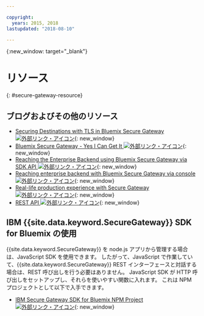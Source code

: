 ```yaml
---

copyright:
  years: 2015, 2018
lastupdated: "2018-08-10"

---
```

{:new_window: target="_blank"}

# リソース
{: #secure-gateway-resource}

## ブログおよびその他のリソース

- [Securing Destinations with TLS in Bluemix Secure Gateway ![外部リンク・アイコン](../../icons/launch-glyph.svg "外部リンク・アイコン")](https://developer.ibm.com/bluemix/2015/04/17/securing-destinations-tls-bluemix-secure-gateway/){: new_window}
- [Bluemix Secure Gateway - Yes I Can Get It ![外部リンク・アイコン](../../icons/launch-glyph.svg "外部リンク・アイコン")](https://developer.ibm.com/bluemix/2015/03/27/bluemix-secure-gateway-yes-can-get/){: new_window}
- [Reaching the Enterprise Backend using Bluemix Secure Gateway via SDK API ![外部リンク・アイコン](../../icons/launch-glyph.svg "外部リンク・アイコン")](https://developer.ibm.com/bluemix/2015/04/07/reaching-enterprise-backend-bluemix-secure-gateway-via-sdk-api/){: new_window}
- [Reaching enterprise backend with Bluemix Secure Gateway via console ![外部リンク・アイコン](../../icons/launch-glyph.svg "外部リンク・アイコン")](https://developer.ibm.com/bluemix/2015/04/01/reaching-enterprise-backend-bluemix-secure-gateway/){: new_window}
- [Real-life production experience with Secure Gateway ![外部リンク・アイコン](../../icons/launch-glyph.svg "外部リンク・アイコン")](https://www.ibm.com/blogs/bluemix/2015/11/secure-gateway-in-production-part1/){: new_window}
- [REST API ![外部リンク・アイコン](../../icons/launch-glyph.svg "外部リンク・アイコン")](https://new-console.ng.bluemix.net/apidocs/25){: new_window}


## IBM {{site.data.keyword.SecureGateway}} SDK for Bluemix の使用
{{site.data.keyword.SecureGateway}} を node.js アプリから管理する場合は、JavaScript SDK を使用できます。 したがって、JavaScript で作業していて、{{site.data.keyword.SecureGateway}} REST インターフェースと対話する場合は、REST 呼び出しを行う必要はありません。 JavaScript SDK が HTTP 呼び出しをセットアップし、それらを使いやすい関数に入れます。  これは NPM プロジェクトとして以下で入手できます。

- [IBM Secure Gateway SDK for Bluemix NPM Project ![外部リンク・アイコン](../../icons/launch-glyph.svg "外部リンク・アイコン")](https://www.npmjs.com/package/bluemix-secure-gateway){: new_window}
